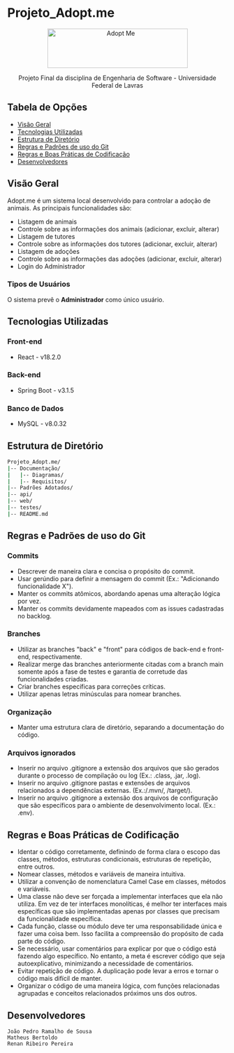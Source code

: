 # Projeto_Adopt.me

<p align="center">
  <img src="https://github.com/renanripee/Projeto_Adopt.me/assets/102258510/36cff716-1294-45fb-9a4a-fbf4af8582ba" alt="Adopt Me" width="321" height="90">
</p>

<p align="center"> Projeto Final da disciplina de Engenharia de Software - Universidade Federal de Lavras </p>

## Tabela de Opções

- [Visão Geral](#visao-geral)
- [Tecnologias Utilizadas](#tecnologias)
- [Estrutura de Diretório](#estrutura-diretorio)
- [Regras e Padrões de uso do Git](#regras-padroes)
- [Regras e Boas Práticas de Codificação](#regras-codificacao)
- [Desenvolvedores](#desenvolvedores)

## Visão Geral

<a name="visao-geral"></a>

Adopt.me é um sistema local desenvolvido para controlar a adoção de animais. 
As principais funcionalidades são:

<ul>
  <li>Listagem de animais</li>
  <li>Controle sobre as informações dos animais (adicionar, excluir, alterar)</li>
  <li>Listagem de tutores</li>
  <li>Controle sobre as informações dos tutores (adicionar, excluir, alterar)</li>
  <li>Listagem de adoções</li>
  <li>Controle sobre as informações das adoções (adicionar, excluir, alterar)</li>
  <li>Login do Administrador</li>
</ul>

### Tipos de Usuários

O sistema prevê o <b>Administrador</b> como único usuário.


## Tecnologias Utilizadas

<a name="tecnologias"></a>

### Front-end
- React - v18.2.0

### Back-end
- Spring Boot - v3.1.5

### Banco de Dados
- MySQL - v8.0.32

## Estrutura de Diretório

<a name="estrutura-diretorio"></a>

```sh
Projeto_Adopt.me/
|-- Documentação/
|   |-- Diagramas/
|   |-- Requisitos/
|-- Padrões Adotados/
|-- api/
|-- web/
|-- testes/
|-- README.md
```
## Regras e Padrões de uso do Git

<a name="regras-padroes"></a>

### Commits

- Descrever de maneira clara e concisa o propósito do commit.
- Usar gerúndio para definir a mensagem do commit (Ex.: "Adicionando funcionalidade X").
- Manter os commits atômicos, abordando apenas uma alteração lógica por vez.
- Manter os commits devidamente mapeados com as issues cadastradas no backlog.

### Branches

- Utilizar as branches "back" e "front" para códigos de back-end e front-end, respectivamente.
- Realizar merge das branches anteriormente citadas com a branch main somente após a fase de testes e garantia de corretude das funcionalidades criadas.
- Criar branches específicas para correções críticas.
- Utilizar apenas letras minúsculas para nomear branches.

### Organização
- Manter uma estrutura clara de diretório, separando a documentação do código.

### Arquivos ignorados
- Inserir no arquivo .gitignore a extensão dos arquivos que são gerados durante o processo de compilação ou log (Ex.: .class, .jar, .log).
- Inserir no arquivo .gitignore pastas e extensões de arquivos relacionados a dependências externas. (Ex.:/.mvn/, /target/).
- Inserir no arquivo .gitignore a extensão dos arquivos de configuração que são específicos para o ambiente de desenvolvimento local. (Ex.: .env).

## Regras e Boas Práticas de Codificação

<a name="regras-codificacao"></a>

- Identar o código corretamente, definindo de forma clara o escopo das classes, métodos, estruturas condicionais, estruturas de repetição, entre outros.
- Nomear classes, métodos e variáveis de maneira intuitiva.
- Utilizar a convenção de nomenclatura Camel Case em classes, métodos e variáveis.
- Uma classe não deve ser forçada a implementar interfaces que ela não utiliza. Em vez de ter interfaces monolíticas, é melhor ter interfaces mais específicas que são implementadas apenas por classes que precisam da funcionalidade específica.
- Cada função, classe ou módulo deve ter uma responsabilidade única e fazer uma coisa bem. Isso facilita a compreensão do propósito de cada parte do código.
- Se necessário, usar comentários para explicar por que o código está fazendo algo específico. No entanto, a meta é escrever código que seja autoexplicativo, minimizando a necessidade de comentários.
- Evitar repetição de código. A duplicação pode levar a erros e tornar o código mais difícil de manter.
- Organizar o código de uma maneira lógica, com funções relacionadas agrupadas e conceitos relacionados próximos uns dos outros.

## Desenvolvedores

<a name="desenvolvedores"></a>

`João Pedro Ramalho de Sousa` <br>
`Matheus Bertoldo` <br>
`Renan Ribeiro Pereira`

